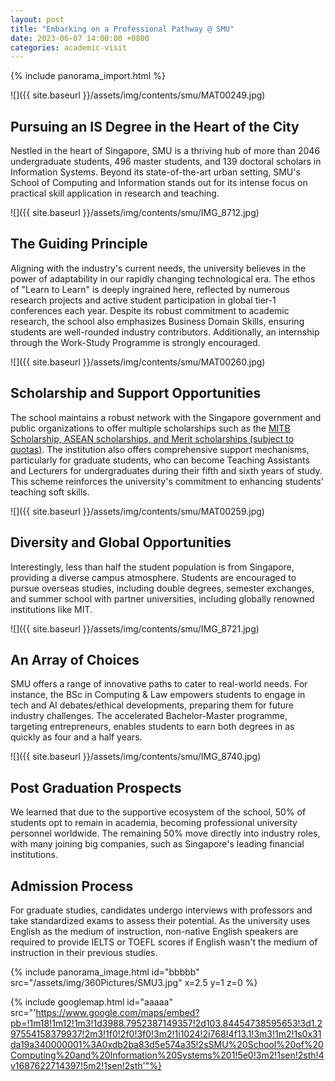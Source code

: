```yaml
---
layout: post
title: "Embarking on a Professional Pathway @ SMU"
date: 2023-06-07 14:00:00 +0800
categories: academic-visit
---
```

{% include panorama_import.html %}

![]({{ site.baseurl }}/assets/img/contents/smu/MAT00249.jpg)
## Pursuing an IS Degree in the Heart of the City
Nestled in the heart of Singapore, SMU is a thriving hub of more than 2046 undergraduate students, 496 master students, and 139 doctoral scholars in Information Systems. Beyond its state-of-the-art urban setting, SMU's School of Computing and Information stands out for its intense focus on practical skill application in research and teaching.

![]({{ site.baseurl }}/assets/img/contents/smu/IMG_8712.jpg)
## The Guiding Principle
Aligning with the industry's current needs, the university believes in the power of adaptability in our rapidly changing technological era. The ethos of "Learn to Learn" is deeply ingrained here, reflected by numerous research projects and active student participation in global tier-1 conferences each year. Despite its robust commitment to academic research, the school also emphasizes Business Domain Skills, ensuring students are well-rounded industry contributors. Additionally, an internship through the Work-Study Programme is strongly encouraged.

![]({{ site.baseurl }}/assets/img/contents/smu/MAT00260.jpg)
## Scholarship and Support Opportunities
The school maintains a robust network with the Singapore government and public organizations to offer multiple scholarships such as the [MITB Scholarship, ASEAN scholarships, and Merit scholarships (subject to quotas)](https://scis.smu.edu.sg/master-it-business/scholarship). The institution also offers comprehensive support mechanisms, particularly for graduate students, who can become Teaching Assistants and Lecturers for undergraduates during their fifth and sixth years of study. This scheme reinforces the university's commitment to enhancing students' teaching soft skills.

![]({{ site.baseurl }}/assets/img/contents/smu/MAT00259.jpg)
## Diversity and Global Opportunities
Interestingly, less than half the student population is from Singapore, providing a diverse campus atmosphere. Students are encouraged to pursue overseas studies, including double degrees, semester exchanges, and summer school with partner universities, including globally renowned institutions like MIT.

![]({{ site.baseurl }}/assets/img/contents/smu/IMG_8721.jpg)
## An Array of Choices
SMU offers a range of innovative paths to cater to real-world needs. For instance, the BSc in Computing & Law empowers students to engage in tech and AI debates/ethical developments, preparing them for future industry challenges. The accelerated Bachelor-Master programme, targeting entrepreneurs, enables students to earn both degrees in as quickly as four and a half years.

![]({{ site.baseurl }}/assets/img/contents/smu/IMG_8740.jpg)
## Post Graduation Prospects
We learned that due to the supportive ecosystem of the school, 50% of students opt to remain in academia, becoming professional university personnel worldwide. The remaining 50% move directly into industry roles, with many joining big companies, such as Singapore's leading financial institutions.

## Admission Process
For graduate studies, candidates undergo interviews with professors and take standardized exams to assess their potential. As the university uses English as the medium of instruction, non-native English speakers are required to provide IELTS or TOEFL scores if English wasn't the medium of instruction in their previous studies.

{% include panorama_image.html id="bbbbb" src="/assets/img/360Pictures/SMU3.jpg" x=2.5 y=1 z=0 %}

{% include googlemap.html id="aaaaa" src="'https://www.google.com/maps/embed?pb=!1m18!1m12!1m3!1d3988.7952387149357!2d103.84454738595653!3d1.297554158379937!2m3!1f0!2f0!3f0!3m2!1i1024!2i768!4f13.1!3m3!1m2!1s0x31da19a340000001%3A0xdb2ba83d5e574a35!2sSMU%20School%20of%20Computing%20and%20Information%20Systems%201!5e0!3m2!1sen!2sth!4v1687622714397!5m2!1sen!2sth'"%}
